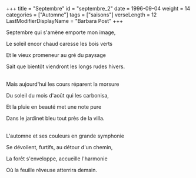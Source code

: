 +++
title = "Septembre"
id = "septembre_2"
date = 1996-09-04
weight = 14
categories = ["Automne"]
tags = ["saisons"]
verseLength = 12
LastModifierDisplayName = "Barbara Post"
+++

Septembre qui s'amène emporte mon image,

Le soleil encor chaud caresse les bois verts

Et le vieux promeneur au gré du paysage

Sait que bientôt viendront les longs rudes hivers.

 \
Mais aujourd'hui les cours réparent la morsure

Du soleil du mois d'août qui les carbonisa,

Et la pluie en beauté met une note pure

Dans le jardinet bleu tout près de la villa.

 \
L'automne et ses couleurs en grande symphonie

Se dévoilent, furtifs, au détour d'un chemin,

La forêt s'enveloppe, accueille l'harmonie

Où la feuille rêveuse atterrira demain.
